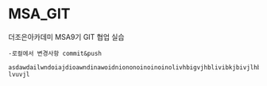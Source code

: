 # MSA_GIT
더조은아카데미 MSA9기 GIT 협업 실습

    -로컬에서 변경사항 commit&push

    asdawdailwndoiajdioawndinawoidniononoinoinoinolivhbigvjhblivibkjbivjlhb lvuvjl
